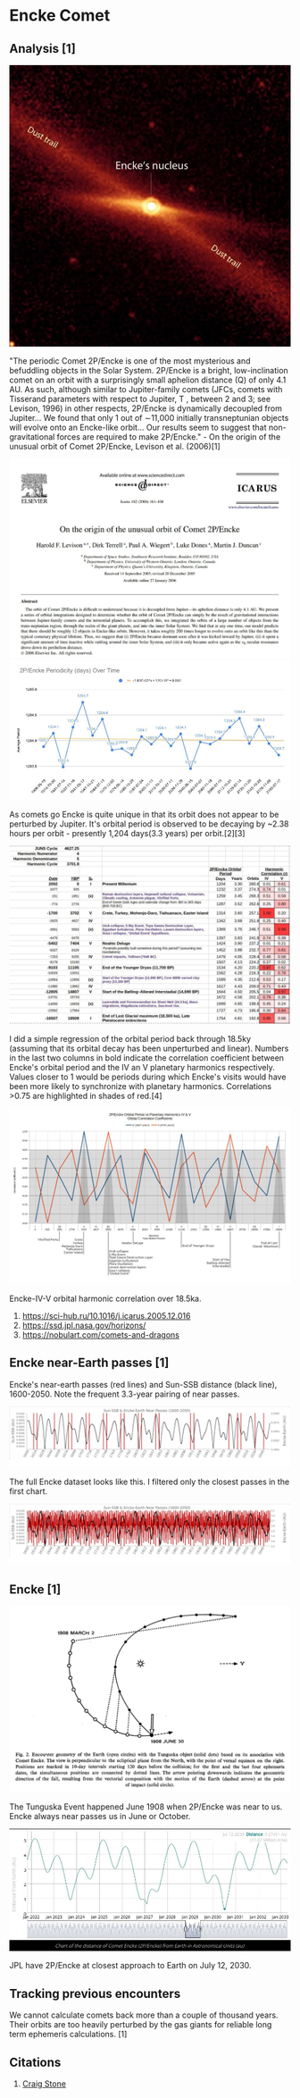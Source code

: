 # Encke Comet

## Analysis [1]

![x](img/encke3.jpg "encke")

"The periodic Comet 2P/Encke is one of the most mysterious and befuddling objects in the Solar System. 2P/Encke is a bright, low-inclination comet on an orbit with a surprisingly small aphelion distance (Q) of only 4.1 AU. As such, although similar to Jupiter-family comets (JFCs, comets with Tisserand parameters with respect to Jupiter, T , between 2 and 3; see Levison, 1996) in other respects, 2P/Encke is dynamically decoupled from Jupiter... We found that only 1 out of ∼11,000 initially transneptunian objects will evolve onto an Encke-like orbit... Our results seem to suggest that non-gravitational forces are required to make 2P/Encke." - On the origin of the unusual orbit of Comet 2P/Encke, Levison et al. (2006)[1]

![x](img/encke4.jpg "encke")
![x](img/encke5.jpg "encke")

As comets go Encke is quite unique in that its orbit does not appear to be perturbed by Jupiter. It's orbital period is observed to be decaying by ~2.38 hours per orbit - presently 1,204 days(3.3 years) per orbit.[2][3]

![x](img/encke6.jpg "encke")

I did a simple regression of the orbital period back through 18.5ky (assuming that its orbital decay has been unperturbed and linear). Numbers in the last two columns in bold indicate the correlation coefficient between Encke's orbital period and the IV an V planetary harmonics respectively. Values closer to 1 would be periods during which Encke's visits would have been more likely to synchronize with planetary harmonics. Correlations >0.75 are highlighted in shades of red.[4]

![x](img/encke7.jpg "encke")

Encke-IV-V orbital harmonic correlation over 18.5ka.

1. https://sci-hub.ru/10.1016/j.icarus.2005.12.016
2. https://ssd.jpl.nasa.gov/horizons/
3. https://nobulart.com/comets-and-dragons

## Encke near-Earth passes [1]

Encke's near-earth passes (red lines) and Sun-SSB distance (black line), 1600-2050. Note the frequent 3.3-year pairing of near passes.

![](img/encke-passes.jpg)

The full Encke dataset looks like this. I filtered only the closest passes in the first chart.

![](img/encke-passes2.jpg)

## Encke [1]

![encke](img/encke1.jpg "encke")

The Tunguska Event happened June 1908 when 2P/Encke was near to us. Encke always near passes us in June or October.

![encke](img/encke2.jpg "encke")

JPL have 2P/Encke at closest approach to Earth on July 12, 2030.

## Tracking previous encounters

We cannot calculate comets back more than a couple of thousand years. Their orbits are too heavily perturbed by the gas giants for reliable long term ephemeris calculations. [1]

## Citations

1. [Craig Stone](https://nobulart.com)